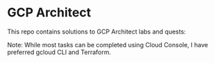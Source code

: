 # GCP Architect
This repo contains solutions to GCP Architect labs and quests:


Note: 
While most tasks can be completed using Cloud Console, I have preferred gcloud CLI and Terraform.
